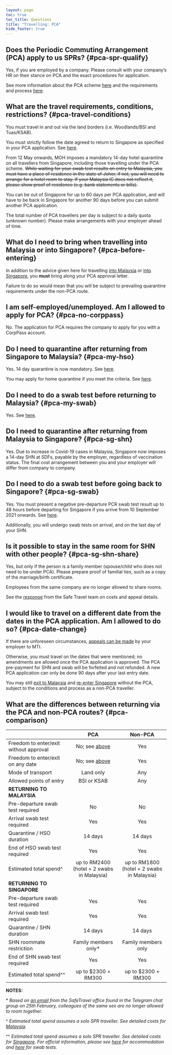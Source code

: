```yaml
---
layout: page
toc: true
toc_title: Questions
title: "Travelling: PCA"
hide_footer: true
---
```


## Does the Periodic Commuting Arrangement (PCA) apply to us SPRs? {#pca-spr-qualify}

Yes, if you are employed by a company. Please consult with your company’s HR on their stance on PCA and the exact procedures for application.

See more information about the PCA scheme [here][SafeTravel] and the requirements and process [here][PCA Requirements and Process].

## What are the travel requirements, conditions, restrictions? {#pca-travel-conditions}

You must travel in and out via the land borders (i.e. Woodlands/BSI and Tuas/KSAB).

You must strictly follow the date agreed to return to Singapore as specified in your PCA application. See [here](#pca-date-change).

From 12 May onwards, MOH imposes a mandatory 14-day hotel quarantine on all travellers from Singapore, including those travelling under the PCA scheme. ~~While waiting for your swab test results on entry to Malaysia, you must have a place of residence in the state of Johor, if not, you will need to arrange for a hotel room to stay. If your Malaysia IC does not reflect it, please show proof of residence (e.g. bank statements or bills).~~

You can be out of Singapore for up to 60 days per PCA application, and will have to be back in Singapore for another 90 days before you can submit another PCA application.

The total number of PCA travellers per day is subject to a daily quota (unknown number). Please make arrangements with your employer ahead of time.

## What do I need to bring when travelling into Malaysia or into Singapore? {#pca-before-entering}

In addition to the advice given here for travelling [into Malaysia](/non-pca-sg-to-my#before-entering-my) or [into Singapore](/non-pca-my-to-sg#before-entering-sg), you **must** bring along your PCA approval letter.

Failure to do so would mean that you will be subject to prevailing quarantine requirements under the non-PCA route.

## I am self-employed/unemployed. Am I allowed to apply for PCA? {#pca-no-corppass}

No. The application for PCA requires the company to apply for you with a CorpPass account.

## Do I need to quarantine after returning from Singapore to Malaysia? {#pca-my-hso}

Yes. 14 day quarantine is now mandatory. See [here][Press Release Ismail Sabri 24May].

You may apply for home quarantine if you meet the criteria. See [here](/non-pca-sg-to-my#hso-vaccine-home).

## Do I need to do a swab test before returning to Malaysia? {#pca-my-swab}

Yes. See [here][Press Release Ismail Sabri 24May].

## Do I need to quarantine after returning from Malaysia to Singapore? {#pca-sg-shn}

Yes. Due to increase in Covid-19 cases in Malaysia, Singapore now imposes a 14-day SHN at SDFs, payable by the employer, regardless of vaccination status. The final cost arrangement between you and your employer will differ from company to company.

## Do I need to do a swab test before going back to Singapore? {#pca-sg-swab}

Yes. You must present a negative pre-departure PCR swab test result up to 48 hours before departing for Singapore if you arrive from 10 September 2021 onwards. See [here][MOH SG Pre-Depart Presser].

Additionally, you will undergo swab tests on arrival, and on the last day of your SHN.

## Is it possible to stay in the same room for SHN with other people? {#pca-sg-shn-share}

Yes, but only if the person is a family member (spouse/child who does not need to be under PCA). Please prepare proof of familial ties, such as a copy of the marriage/birth certificate.

Employees from the same company are no longer allowed to share rooms.

See the [response][ICA SafeTravel Response] from the Safe Travel team on costs and appeal details.

## I would like to travel on a different date from the dates in the PCA application. Am I allowed to do so? {#pca-date-change}

If there are unforeseen circumstances, [appeals can be made](https://safetravel.ica.gov.sg/malaysia/pca/faq#1-my-employee-is-unable-to-enter-singapore-on-the-date-indicated-in-the-application-can-i-amend-the-application-and-seek-a-refund-for-the-covid-19-pcr-test) by your employer to MTI.

Otherwise, you must travel on the dates that were mentioned; no amendments are allowed once the PCA application is approved. The PCA pre-payment for SHN and swab will be forfeited and not refunded. A new PCA application can only be done 90 days after your last entry date.

You may still [exit to Malaysia](/non-pca-sg-to-my) and [re-enter Singapore](/non-pca-my-to-sg) without the PCA, subject to the conditions and process as a non-PCA traveller.

## What are the differences between returning via the PCA and non-PCA routes? {#pca-comparison}


|  | PCA | Non-PCA | 
|--|:-----:|:---------:|
|Freedom to enter/exit without approval|No; see [above](#pca-travel-conditions)|Yes|
|Freedom to enter/exit on any date|No; see [above](#pca-date-change)|Yes|
|Mode of transport|Land only|Any|
|Allowed points of entry|BSI or KSAB|Any|
|**RETURNING TO MALAYSIA**| |
|Pre-departure swab test required|No|No|
|Arrival swab test required|Yes|Yes|
|Quarantine / HSO duration| 14 days | 14 days |
|End of HSO swab test required| Yes |Yes|
|Estimated total spend^|up to RM2400<br/>(hotel + 2 swabs in Malaysia)|up to RM1800<br/>(hotel + 2 swabs in Malaysia)|
|**RETURNING TO SINGAPORE**| |
|Pre-departure swab test required|Yes|Yes|
|Arrival swab test required|Yes|Yes|
|Quarantine / SHN duration |14 days|14 days|
|SHN roommate restriction|Family members only\*|Family members only|
|End of SHN swab test required|Yes|Yes|
|Estimated total spend^^|up to $2300 + RM300|up to $2300 + RM300|


**NOTES:**

\* _Based on [an email][ICA SafeTravel Response] from the SafeTravel office found in the Telegram chat group on 25th February, colleagues of the same sex are no longer allowed to room together._

^ _Estimated total spend assumes a solo SPR traveller. See detailed costs for [Malaysia][Non-PCA Quarantine]._

^^ _Estimated total spend assumes a solo SPR traveller. See detailed costs for [Singapore][SG SHN Cost]. For official information, please see [here][SG SDF Cost] for accommodation and [here][SG Swab Cost] for swab tests._

[SafeTravel]: https://safetravel.ica.gov.sg/pca/overview
[PCA Requirements and Process]: https://safetravel.ica.gov.sg/pca/requirements-and-process
[Non-PCA Quarantine]: /non-pca-sg-to-my#my-hso-cost
[SG SHN Cost]: /non-pca-my-to-sg#shn-cost
[SG SDF Cost]: https://safetravel.ica.gov.sg/health/shn/sdf
[SG Swab Cost]: https://safetravel.ica.gov.sg/health/covid19-tests/pcrtest#pcr-test-in-singapore
[ICA SafeTravel Response]: /assets/safetravel-ica-response-2021-02-25.jpg
[Press Release Ismail Sabri 24May]: /assets/press-release-ismail-sabri-20210524.pdf
[MOH SG Pre-Depart Presser]: https://www.moh.gov.sg/news-highlights/details/updates-on-border-measures-for-travellers

